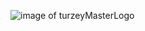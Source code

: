![image of turzeyMasterLogo](https://media-exp1.licdn.com/dms/image/C4D16AQFZ8G9byHazaQ/profile-displaybackgroundimage-shrink_350_1400/0?e=1589414400&v=beta&t=o6waj1HSxPm0T37sJ7TOYXXqyZ5AeZEB3WQqA_rU7jM)
